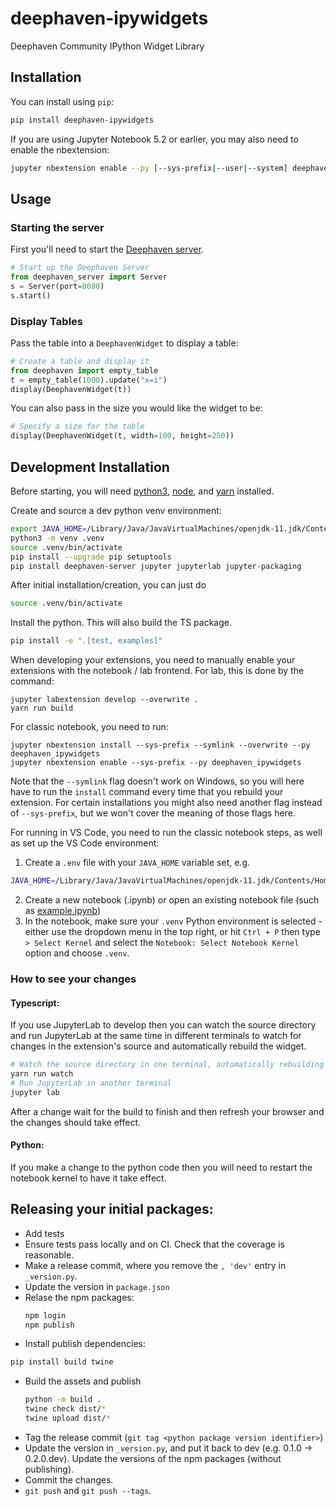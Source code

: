 # deephaven-ipywidgets

Deephaven Community IPython Widget Library

## Installation

You can install using `pip`:

```bash
pip install deephaven-ipywidgets
```

If you are using Jupyter Notebook 5.2 or earlier, you may also need to enable
the nbextension:

```bash
jupyter nbextension enable --py [--sys-prefix|--user|--system] deephaven-ipywidgets
```

## Usage

### Starting the server

First you'll need to start the [Deephaven server](https://github.com/deephaven/deephaven-core/blob/d73ef01cdf6fda43f7d03110995add26d16d4eae/py/embedded-server/README.md).

```python
# Start up the Deephaven Server
from deephaven_server import Server
s = Server(port=8080)
s.start()
```

### Display Tables

Pass the table into a `DeephavenWidget` to display a table:

```python
# Create a table and display it
from deephaven import empty_table
t = empty_table(1000).update("x=i")
display(DeephavenWidget(t))
```

You can also pass in the size you would like the widget to be:

```python
# Specify a size for the table
display(DeephavenWidget(t, width=100, height=250))
```

## Development Installation

Before starting, you will need [python3](https://www.python.org/downloads/), [node](https://nodejs.org/en/download/), and [yarn](https://classic.yarnpkg.com/lang/en/docs/install/) installed.

Create and source a dev python venv environment:

```bash
export JAVA_HOME=/Library/Java/JavaVirtualMachines/openjdk-11.jdk/Contents/Home
python3 -m venv .venv
source .venv/bin/activate
pip install --upgrade pip setuptools
pip install deephaven-server jupyter jupyterlab jupyter-packaging
```

After initial installation/creation, you can just do

```bash
source .venv/bin/activate
```

Install the python. This will also build the TS package.

```bash
pip install -e ".[test, examples]"
```

When developing your extensions, you need to manually enable your extensions with the
notebook / lab frontend. For lab, this is done by the command:

```
jupyter labextension develop --overwrite .
yarn run build
```

For classic notebook, you need to run:

```
jupyter nbextension install --sys-prefix --symlink --overwrite --py deephaven_ipywidgets
jupyter nbextension enable --sys-prefix --py deephaven_ipywidgets
```

Note that the `--symlink` flag doesn't work on Windows, so you will here have to run
the `install` command every time that you rebuild your extension. For certain installations
you might also need another flag instead of `--sys-prefix`, but we won't cover the meaning
of those flags here.

For running in VS Code, you need to run the classic notebook steps, as well as set up the VS Code environment:

1. Create a `.env` file with your `JAVA_HOME` variable set, e.g.

```bash
JAVA_HOME=/Library/Java/JavaVirtualMachines/openjdk-11.jdk/Contents/Home
```

2. Create a new notebook (.ipynb) or open an existing notebook file (such as [example.ipynb](./example.ipynb))
3. In the notebook, make sure your `.venv` Python environment is selected - either use the dropdown menu in the top right, or hit `Ctrl + P` then type `> Select Kernel` and select the `Notebook: Select Notebook Kernel` option and choose `.venv`.

### How to see your changes

#### Typescript:

If you use JupyterLab to develop then you can watch the source directory and run JupyterLab at the same time in different
terminals to watch for changes in the extension's source and automatically rebuild the widget.

```bash
# Watch the source directory in one terminal, automatically rebuilding when needed
yarn run watch
# Run JupyterLab in another terminal
jupyter lab
```

After a change wait for the build to finish and then refresh your browser and the changes should take effect.

#### Python:

If you make a change to the python code then you will need to restart the notebook kernel to have it take effect.

## Releasing your initial packages:

- Add tests
- Ensure tests pass locally and on CI. Check that the coverage is reasonable.
- Make a release commit, where you remove the `, 'dev'` entry in `_version.py`.
- Update the version in `package.json`
- Relase the npm packages:
  ```bash
  npm login
  npm publish
  ```
- Install publish dependencies:

```bash
pip install build twine
```

- Build the assets and publish
  ```bash
  python -m build .
  twine check dist/*
  twine upload dist/*
  ```
- Tag the release commit (`git tag <python package version identifier>`)
- Update the version in `_version.py`, and put it back to dev (e.g. 0.1.0 -> 0.2.0.dev).
  Update the versions of the npm packages (without publishing).
- Commit the changes.
- `git push` and `git push --tags`.
